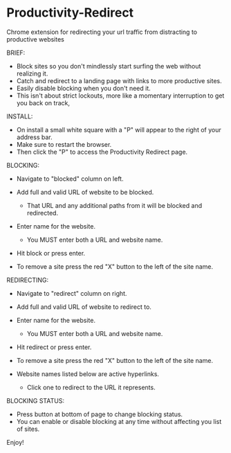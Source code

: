 # Productivity-Redirect
Chrome extension for redirecting your url traffic from distracting to productive websites

BRIEF:
  - Block sites so you don't mindlessly start surfing the web without realizing it.
  - Catch and redirect to a landing page with links to more productive sites.
  - Easily disable blocking when you don't need it.
  - This isn't about strict lockouts, more like a momentary interruption to get you back on track,
  
INSTALL:
  - On install a small white square with a "P" will appear to the right of your address bar.
  - Make sure to restart the browser.
  - Then click the "P" to access the Productivity Redirect page.

BLOCKING:
  - Navigate to "blocked" column on left.
  - Add full and valid URL of website to be blocked.
    - That URL and any additional paths from it will be blocked and redirected.
  - Enter name for the website.
    - You MUST enter both a URL and website name.
  - Hit block or press enter.
  
  - To remove a site press the red "X" button to the left of the site name.
  
REDIRECTING:
  - Navigate to "redirect" column on right.
  - Add full and valid URL of website to redirect to.
  - Enter name for the website.
    - You MUST enter both a URL and website name.
  - Hit redirect or press enter.
  
  - To remove a site press the red "X" button to the left of the site name.
  
  - Website names listed below are active hyperlinks.
    - Click one to redirect to the URL it represents.
    
BLOCKING STATUS:
  - Press button at bottom of page to change blocking status.
  - You can enable or disable blocking at any time without affecting you list of sites.
  


Enjoy!
